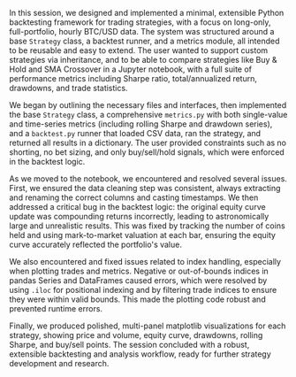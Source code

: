 In this session, we designed and implemented a minimal, extensible Python backtesting framework for trading strategies, with a focus on long-only, full-portfolio, hourly BTC/USD data. The system was structured around a base `Strategy` class, a backtest runner, and a metrics module, all intended to be reusable and easy to extend. The user wanted to support custom strategies via inheritance, and to be able to compare strategies like Buy & Hold and SMA Crossover in a Jupyter notebook, with a full suite of performance metrics including Sharpe ratio, total/annualized return, drawdowns, and trade statistics.

We began by outlining the necessary files and interfaces, then implemented the base `Strategy` class, a comprehensive `metrics.py` with both single-value and time-series metrics (including rolling Sharpe and drawdown series), and a `backtest.py` runner that loaded CSV data, ran the strategy, and returned all results in a dictionary. The user provided constraints such as no shorting, no bet sizing, and only buy/sell/hold signals, which were enforced in the backtest logic.

As we moved to the notebook, we encountered and resolved several issues. First, we ensured the data cleaning step was consistent, always extracting and renaming the correct columns and casting timestamps. We then addressed a critical bug in the backtest logic: the original equity curve update was compounding returns incorrectly, leading to astronomically large and unrealistic results. This was fixed by tracking the number of coins held and using mark-to-market valuation at each bar, ensuring the equity curve accurately reflected the portfolio's value.

We also encountered and fixed issues related to index handling, especially when plotting trades and metrics. Negative or out-of-bounds indices in pandas Series and DataFrames caused errors, which were resolved by using `.iloc` for positional indexing and by filtering trade indices to ensure they were within valid bounds. This made the plotting code robust and prevented runtime errors.

Finally, we produced polished, multi-panel matplotlib visualizations for each strategy, showing price and volume, equity curve, drawdowns, rolling Sharpe, and buy/sell points. The session concluded with a robust, extensible backtesting and analysis workflow, ready for further strategy development and research.
